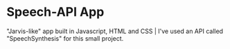 # Speech-API App
"Jarvis-like" app built in Javascript, HTML and CSS |
I've used an API called "SpeechSynthesis" for this small project.
